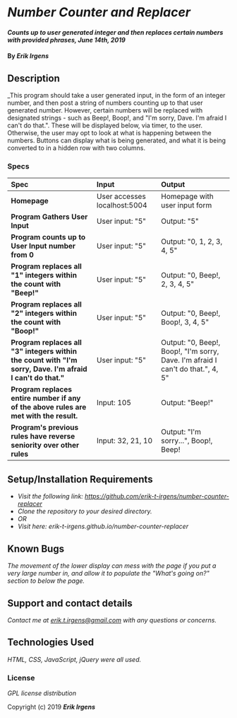 # _Number Counter and Replacer_

#### _Counts up to user generated integer and then replaces certain numbers with provided phrases, June 14th, 2019_

#### By _**Erik Irgens**_

## Description

_This program should take a user generated input, in the form of an integer number, and then post a string of numbers counting up to that user generated number. However, certain numbers will be replaced with designated strings - such as Beep!, Boop!, and "I'm sorry, Dave. I'm afraid I can't do that.". These will be displayed below, via timer, to the user. Otherwise, the user may opt to look at what is happening between the numbers. Buttons can display what is being generated, and what it is being converted to in a hidden row with two columns. 

### Specs
| Spec | Input | Output |
| :-------------     | :------------- | :------------- |
| **Homepage** | User accesses localhost:5004 | Homepage with user input form |
| **Program Gathers User Input** | User input: "5" | Output: "5" |
| **Program counts up to User Input number from 0**| User input: "5" | Output: "0, 1, 2, 3, 4, 5" |
| **Program replaces all "1" integers within the count with "Beep!"**| User input: "5" | Output: "0, Beep!, 2, 3, 4, 5" |
| **Program replaces all "2" integers within the count with "Boop!"**| User input: "5" | Output: "0, Beep!, Boop!, 3, 4, 5" |
| **Program replaces all "3" integers within the count with "I'm sorry, Dave. I'm afraid I can't do that."**| User input: "5" | Output: "0, Beep!, Boop!, "I'm sorry, Dave. I'm afraid I can't do that.", 4, 5" |
| **Program replaces entire number if any of the above rules are met with the result.**| Input: 105| Output: "Beep!" |
| **Program's previous rules have reverse seniority over other rules**| Input: 32, 21, 10| Output: "I'm sorry...", Boop!, Beep! |


## Setup/Installation Requirements

* _Visit the following link: https://github.com/erik-t-irgens/number-counter-replacer_
* _Clone the repository to your desired directory._
* _OR_
* _Visit here: erik-t-irgens.github.io/number-counter-replacer_




## Known Bugs

_The movement of the lower display can mess with the page if you put a very large number in, and allow it to populate the "What's going on?" section to below the page._
## Support and contact details

_Contact me at erik.t.irgens@gmail.com with any questions or concerns._

## Technologies Used

_HTML, CSS, JavaScript, jQuery were all used._

### License

*GPL license distribution*

Copyright (c) 2019 **_Erik Irgens_**

